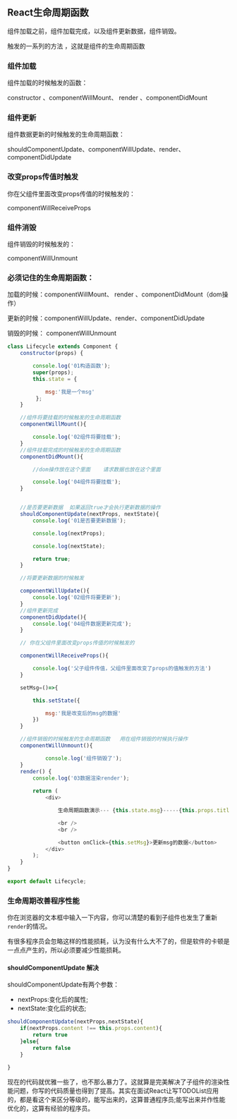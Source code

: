 ## React生命周期函数

  组件加载之前，组件加载完成，以及组件更新数据，组件销毁。

  触发的一系列的方法 ，这就是组件的生命周期函数

### 组件加载

组件加载的时候触发的函数： 

  constructor 、componentWillMount、 render 、componentDidMount

### 组件更新

组件数据更新的时候触发的生命周期函数：

  shouldComponentUpdate、componentWillUpdate、render、componentDidUpdate

### 改变props传值时触发

你在父组件里面改变props传值的时候触发的：

  componentWillReceiveProps

### 组件消毁

组件销毁的时候触发的：

  componentWillUnmount

### 必须记住的生命周期函数：

  加载的时候：componentWillMount、 render 、componentDidMount（dom操作）

  更新的时候：componentWillUpdate、render、componentDidUpdate

  销毁的时候： componentWillUnmount

```js
class Lifecycle extends Component {
    constructor(props) {

        console.log('01构造函数');
        super(props);
        this.state = { 

            msg:'我是一个msg'
         };
    }  

    //组件将要挂载的时候触发的生命周期函数
    componentWillMount(){

        console.log('02组件将要挂载');
    }
    //组件挂载完成的时候触发的生命周期函数
    componentDidMount(){

        //dom操作放在这个里面    请求数据也放在这个里面

        console.log('04组件将要挂载');
    }


    //是否要更新数据  如果返回true才会执行更新数据的操作
    shouldComponentUpdate(nextProps, nextState){
        console.log('01是否要更新数据');

        console.log(nextProps);

        console.log(nextState);

        return true;
    }

    //将要更新数据的时候触发

    componentWillUpdate(){
        console.log('02组件将要更新');
    }
    //组件更新完成
    componentDidUpdate(){
        console.log('04组件数据更新完成');
    }

    // 你在父组件里面改变props传值的时候触发的

    componentWillReceiveProps(){

        console.log('父子组件传值，父组件里面改变了props的值触发的方法')
    }

    setMsg=()=>{

        this.setState({

            msg:'我是改变后的msg的数据'
        })
    }

    //组件销毁的时候触发的生命周期函数   用在组件销毁的时候执行操作
    componentWillUnmount(){

            console.log('组件销毁了');
    }
    render() {
        console.log('03数据渲染render');
       
        return (
            <div>

                生命周期函数演示--- {this.state.msg}-----{this.props.title}

                <br />
                <br />

                <button onClick={this.setMsg}>更新msg的数据</button>
            </div>
        );
    }
}

export default Lifecycle;
```

### 生命周期改善程序性能

你在浏览器的文本框中输入一下内容，你可以清楚的看到子组件也发生了重新`render`的情况。

有很多程序员会忽略这样的性能损耗，认为没有什么大不了的，但是软件的卡顿是一点点产生的，所以必须要减少性能损耗。

####  shouldComponentUpdate 解决

shouldComponentUpdate有两个参数：

- nextProps:变化后的属性;
- nextState:变化后的状态;

```javascript
shouldComponentUpdate(nextProps,nextState){
    if(nextProps.content !== this.props.content){
        return true
    }else{
        return false
    }

}
```

现在的代码就优雅一些了，也不那么暴力了。这就算是完美解决了子组件的渲染性能问题，你写的代码质量也得到了提高。其实在面试React让写TODOList应用的，都是看这个来区分等级的，能写出来的，这算普通程序员;能写出来并作性能优化的，这算有经验的程序员。


